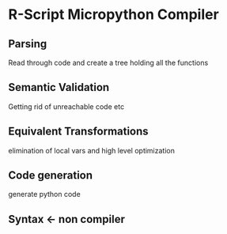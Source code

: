 # R-Script Micropython Compiler

## Parsing
Read through code and create a tree holding all the functions

## Semantic Validation
Getting rid of unreachable code etc

## Equivalent Transformations
elimination of local vars and high level optimization

## Code generation
generate python code

## Syntax <- non compiler
